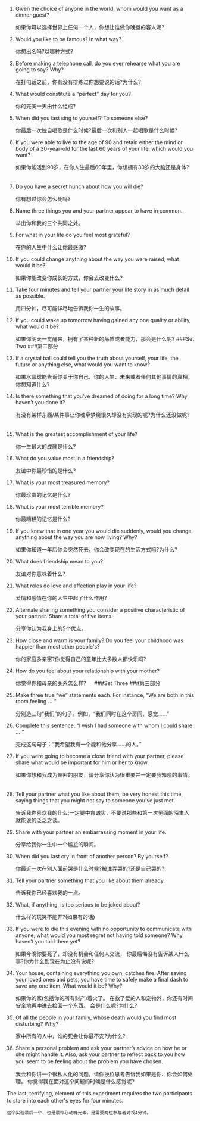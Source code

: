 
1. Given the choice of anyone in the world, whom would you want as a dinner guest?

	如果你可以选择世界上任何一个人，你想让谁做你晚餐的客人呢?　

2. Would you like to be famous? In what way?

	你想出名吗?以哪种方式?
　　
3. Before making a telephone call, do you ever rehearse what you are going to say? Why?

	在打电话之前，你有没有排练过你想要说的话?为什么?
　　
4. What would constitute a “perfect” day for you?

	你的完美一天由什么组成?
　　
5. When did you last sing to yourself? To someone else?

	你最后一次独自唱歌是什么时候?最后一次和别人一起唱歌是什么时候?
　　
6. If you were able to live to the age of 90 and retain either the mind or body of a 30-year-old for the last 60 years of your life, which would you want?

	如果你能活到90岁，在你人生最后60年里，你想拥有30岁的大脑还是身体?
　　
7. Do you have a secret hunch about how you will die?

	你有想过你会怎么死吗?
　　
8. Name three things you and your partner appear to have in common.

	举出你和我的三个共同之处。
　　
9. For what in your life do you feel most grateful?

	在你的人生中什么让你最感激?
　　
10. If you could change anything about the way you were raised, what would it be?

	如果你能改变你成长的方式，你会去改变什么?
　　
11. Take four minutes and tell your partner your life story in as much detail as possible.

	用四分钟，尽可能详尽地告诉我你一生的故事。
　　
12. If you could wake up tomorrow having gained any one quality or ability, what would it be?

	如果你明天一觉醒来，拥有了某种新的品质或者能力，那会是什么呢?
###Set Two
###第二部分
　　
13. If a crystal ball could tell you the truth about yourself, your life, the future or anything else, what would you want to know?

	如果水晶球能告诉你关于你自己、你的人生、未来或者任何其他事情的真相，你想知道什么?
　　
14. Is there something that you’ve dreamed of doing for a long time? Why haven’t you done it?

	有没有某样东西/某件事让你魂牵梦绕很久却没有实现的呢?为什么还没做呢?
　　
15. What is the greatest accomplishment of your life?

	你一生最大的成就是什么?
　　
16. What do you value most in a friendship?

	友谊中你最珍惜的是什么?
　　
17. What is your most treasured memory?

	你最珍贵的记忆是什么?
　　
18. What is your most terrible memory?

	你最糟糕的记忆是什么?
　　
19. If you knew that in one year you would die suddenly, would you change anything about the way you are now living? Why?

	如果你知道一年后你会突然死去，你会改变现在的生活方式吗?为什么?
　　
20. What does friendship mean to you?

	友谊对你意味着什么?
　　
21. What roles do love and affection play in your life?

	爱情和感情在你的人生中起了什么作用?
　　
22. Alternate sharing something you consider a positive characteristic of your partner. Share a total of five items.

	分享你认为我身上的5个优点。
　　
23. How close and warm is your family? Do you feel your childhood was happier than most other people's?

	你的家庭多亲密?你觉得自己的童年比大多数人都快乐吗?　　

24. How do you feel about your relationship with your mother?

	你觉得你和母亲的关系怎么样?
　
###Set Three
###第三部分
　　
25. Make three true “we” statements each. For instance, “We are both in this room feeling ... “

	分别造三句“我们”的句子。例如，“我们同时在这个房间，感觉……”
　　
26. Complete this sentence: “I wish I had someone with whom I could share ... “

	完成这句句子：“我希望我有一个能和他分享……的人。”
　　
27. If you were going to become a close friend with your partner, please share what would be important for him or her to know.

	如果你想和我成为亲密的朋友，请分享你认为很重要并一定要我知晓的事情。
　　
28. Tell your partner what you like about them; be very honest this time, saying things that you might not say to someone you’ve just met.

	告诉我你喜欢我的什么;一定要中肯诚实，不要说那些和第一次见面的陌生人就能说的泛泛之谈。
　　
29. Share with your partner an embarrassing moment in your life.

	分享给我你一生中一个尴尬的瞬间。
　　
30. When did you last cry in front of another person? By yourself?

	你最近一次在别人面前哭是什么时候?被谁弄哭的?还是自己哭的?
　　
31. Tell your partner something that you like about them already.

	告诉我你已经喜欢我的一点。
　　
32. What, if anything, is too serious to be joked about?

	什么样的玩笑不能开?(如果有的话)
　　
33. If you were to die this evening with no opportunity to communicate with anyone, what would you most regret not having told someone? Why haven’t you told them yet?

	如果今晚你要死了，却没有机会和任何人交流，
	你最后悔没有告诉某人什么事?你为什么到现在为止没有说呢?
　　
34. Your house, containing everything you own, catches fire. After saving your loved ones and pets, you have time to safely make a final dash to save any one item. What would it be? Why?

	如果你的家(包括你的所有财产)着火了。
	在救了爱的人和宠物外，你还有时间安全地再冲进去捡回一个东西。
	会是什么呢?为什么?
　　
35. Of all the people in your family, whose death would you find most disturbing? Why?

	家中所有的人中，谁的死会让你最不安?为什么?
　　
36. Share a personal problem and ask your partner’s advice on how he or she might handle it. Also, ask your partner to reflect back to you how you seem to be feeling about the problem you have chosen.　　
	
	我会和你讲一个很私人化的问题，请你换位思考告诉我如果是你、你会如何处理。
	你觉得我在面对这个问题的时候是什么感觉呢?

  The last, terrifying, element of this experiment requires the two participants to stare into each other's eyes for four minutes.　　

	这个实验最后一个、也是最惊心动魄元素，是需要两位参与者对视4分钟。
